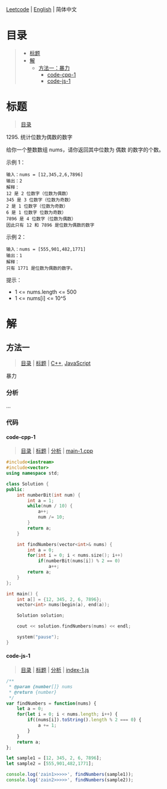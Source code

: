 [Leetcode](../README.CN.md) | [English](./README.md) | 简体中文

# 目录

>- [标题](#标题)
>- [解](#解)
>    - [方法一：暴力](#方法一)
>        - [code-cpp-1](#code-cpp-1)
>        - [code-js-1](#code-js-1)

# 标题

>[目录](#目录)

1295.&nbsp;统计位数为偶数的数字

给你一个整数数组 nums，请你返回其中位数为 偶数 的数字的个数。

示例 1：

```
输入：nums = [12,345,2,6,7896]
输出：2
解释：
12 是 2 位数字（位数为偶数） 
345 是 3 位数字（位数为奇数）  
2 是 1 位数字（位数为奇数） 
6 是 1 位数字 位数为奇数） 
7896 是 4 位数字（位数为偶数）  
因此只有 12 和 7896 是位数为偶数的数字
```

示例 2：

```
输入：nums = [555,901,482,1771]
输出：1 
解释： 
只有 1771 是位数为偶数的数字。
```

提示：
- 1 <= nums.length <= 500
- 1 <= nums[i] <= 10^5

# 解

## 方法一

>[目录](#目录) | [标题](#标题) | [C++](#code-cpp-1), [JavaScript](#code-js-1)

暴力

### 分析

...

### 代码

#### code-cpp-1

>[目录](#目录) | [标题](#标题) | [分析](#方法一) | [main-1.cpp](./main-1.cpp "main-1.cpp")

```cpp
#include<iostream>
#include<vector>
using namespace std;

class Solution {
public:
    int numberBit(int num) {
        int a = 1;
        while(num / 10) {
            a++;
            num /= 10;
        }
        return a;
    }

    int findNumbers(vector<int>& nums) {
        int a = 0;
        for(int i = 0; i < nums.size(); i++)
            if(numberBit(nums[i]) % 2 == 0)
                a++;
        return a;
    }
};

int main() {
    int a[] = {12, 345, 2, 6, 7896};
    vector<int> nums(begin(a), end(a));

    Solution solution;

    cout << solution.findNumbers(nums) << endl;

    system("pause");
}
```

#### code-js-1

>[目录](#目录) | [标题](#标题) | [分析](#方法一) | [index-1.js](./index-1.js "index-1.js")

```js
/**
 * @param {number[]} nums
 * @return {number}
 */
var findNumbers = function(nums) {
    let a = 0;
    for(let i = 0; i < nums.length; i++) {
        if((nums[i]).toString().length % 2 === 0) {
            a += 1;
        }
    }
    return a;
};

let sample1 = [12, 345, 2, 6, 7896];
let sample2 = [555,901,482,1771];

console.log('zain1>>>>>', findNumbers(sample1));
console.log('zain2>>>>>', findNumbers(sample2));
```
